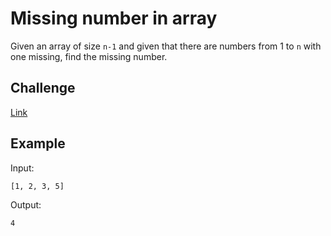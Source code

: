 # Missing number in array

Given an array of size `n-1` and given that there are numbers from 1 to `n` with one missing, find the missing number.

## Challenge

[Link](https://practice.geeksforgeeks.org/problems/missing-number-in-array/0#ExpectOP)

## Example

Input:

    [1, 2, 3, 5]
    
Output:

    4

